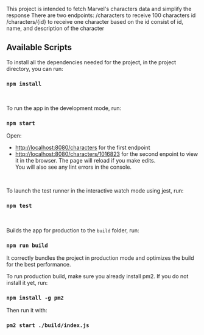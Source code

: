 This project is intended to fetch Marvel's characters data and simplify the response
There are two endpoints:
    /characters to receive 100 characters id
    /characters/{id} to receive one character based on the id consist of id, name, and description of the character

## Available Scripts

To install all the dependencies needed for the project, in the project directory, you can run:
### `npm install`
<br />

To run the app in the development mode, run:
### `npm start`
Open:
- [http://localhost:8080/characters](http://localhost:8080/characters) for the first endpoint
- [http://localhost:8080/characters/1016823](http://localhost:8080/characters/1016823) for the second enpoint
to view it in the browser.
The page will reload if you make edits.<br />
You will also see any lint errors in the console.
<br />

To launch the test runner in the interactive watch mode using jest, run:
### `npm test`
<br />

Builds the app for production to the `build` folder, run:
### `npm run build`
It correctly bundles the project in production mode and optimizes the build for the best performance.
<br />

To run production build, make sure you already install pm2. If you do not install it yet, run:
### `npm install -g pm2`

Then run it with:
### `pm2 start ./build/index.js`
